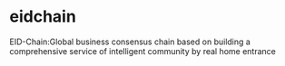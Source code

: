 # eidchain
EID-Chain:Global business consensus chain based on building a comprehensive service of intelligent community by real home entrance 
